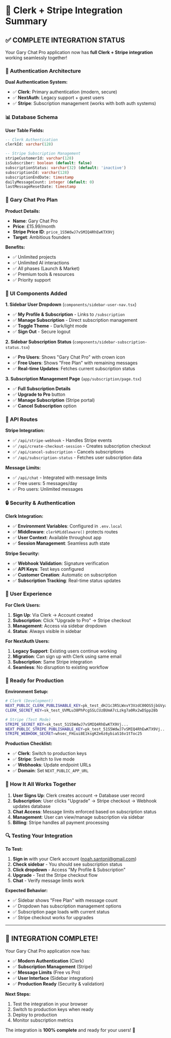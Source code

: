 # 🔄 Clerk + Stripe Integration Summary

## ✅ **COMPLETE INTEGRATION STATUS**

Your Gary Chat Pro application now has **full Clerk + Stripe integration** working seamlessly together!

### **🔐 Authentication Architecture**

**Dual Authentication System:**
- ✅ **Clerk**: Primary authentication (modern, secure)
- ✅ **NextAuth**: Legacy support + guest users  
- ✅ **Stripe**: Subscription management (works with both auth systems)

### **📊 Database Schema**

**User Table Fields:**
```sql
-- Clerk Authentication
clerkId: varchar(128)

-- Stripe Subscription Management  
stripeCustomerId: varchar(128)
isSubscriber: boolean (default: false)
subscriptionStatus: varchar(32) (default: 'inactive')
subscriptionId: varchar(128)
subscriptionEndDate: timestamp
dailyMessageCount: integer (default: 0)
lastMessageResetDate: timestamp
```

### **🎯 Gary Chat Pro Plan**

**Product Details:**
- **Name**: Gary Chat Pro
- **Price**: £15.99/month
- **Stripe Price ID**: `price_1S5WdwJ7vSMIQ4RhEwKTX9Vj`
- **Target**: Ambitious founders

**Benefits:**
- ✅ Unlimited projects
- ✅ Unlimited AI interactions
- ✅ All phases (Launch & Market)
- ✅ Premium tools & resources
- ✅ Priority support

### **🎨 UI Components Added**

**1. Sidebar User Dropdown** (`components/sidebar-user-nav.tsx`)
- ✅ **My Profile & Subscription** - Links to `/subscription`
- ✅ **Manage Subscription** - Direct subscription management
- ✅ **Toggle Theme** - Dark/light mode
- ✅ **Sign Out** - Secure logout

**2. Sidebar Subscription Status** (`components/sidebar-subscription-status.tsx`)
- ✅ **Pro Users**: Shows "Gary Chat Pro" with crown icon
- ✅ **Free Users**: Shows "Free Plan" with remaining messages
- ✅ **Real-time Updates**: Fetches current subscription status

**3. Subscription Management Page** (`app/subscription/page.tsx`)
- ✅ **Full Subscription Details**
- ✅ **Upgrade to Pro** button
- ✅ **Manage Subscription** (Stripe portal)
- ✅ **Cancel Subscription** option

### **🔧 API Routes**

**Stripe Integration:**
- ✅ `/api/stripe-webhook` - Handles Stripe events
- ✅ `/api/create-checkout-session` - Creates subscription checkout
- ✅ `/api/cancel-subscription` - Cancels subscriptions
- ✅ `/api/subscription-status` - Fetches user subscription data

**Message Limits:**
- ✅ `/api/chat` - Integrated with message limits
- ✅ Free users: 5 messages/day
- ✅ Pro users: Unlimited messages

### **🔒 Security & Authentication**

**Clerk Integration:**
- ✅ **Environment Variables**: Configured in `.env.local`
- ✅ **Middleware**: `clerkMiddleware()` protects routes
- ✅ **User Context**: Available throughout app
- ✅ **Session Management**: Seamless auth state

**Stripe Security:**
- ✅ **Webhook Validation**: Signature verification
- ✅ **API Keys**: Test keys configured
- ✅ **Customer Creation**: Automatic on subscription
- ✅ **Subscription Tracking**: Real-time status updates

### **📱 User Experience**

**For Clerk Users:**
1. **Sign Up**: Via Clerk → Account created
2. **Subscription**: Click "Upgrade to Pro" → Stripe checkout
3. **Management**: Access via sidebar dropdown
4. **Status**: Always visible in sidebar

**For NextAuth Users:**
1. **Legacy Support**: Existing users continue working
2. **Migration**: Can sign up with Clerk using same email
3. **Subscription**: Same Stripe integration
4. **Seamless**: No disruption to existing workflow

### **🚀 Ready for Production**

**Environment Setup:**
```bash
# Clerk (Development)
NEXT_PUBLIC_CLERK_PUBLISHABLE_KEY=pk_test_dHJ1c3R5LWxvY3VzdC00OS5jbGVyay5hY2NvdW50cy5kZXYk
CLERK_SECRET_KEY=sk_test_UVMLu38PhPcgSSLCUzBUmA7cLzkg7a0Rx2wDSpp28b

# Stripe (Test Mode)
STRIPE_SECRET_KEY=sk_test_51S5WdwJ7vSMIQ4RhEwKTX9Vj...
NEXT_PUBLIC_STRIPE_PUBLISHABLE_KEY=pk_test_51S5WdwJ7vSMIQ4RhEwKTX9Vj...
STRIPE_WEBHOOK_SECRET=whsec_FHiui8E1ksgKZe6z6ybiaS16v1tToc25
```

**Production Checklist:**
- ✅ **Clerk**: Switch to production keys
- ✅ **Stripe**: Switch to live mode
- ✅ **Webhooks**: Update endpoint URLs
- ✅ **Domain**: Set `NEXT_PUBLIC_APP_URL`

### **🎯 How It All Works Together**

1. **User Signs Up**: Clerk creates account → Database user record
2. **Subscription**: User clicks "Upgrade" → Stripe checkout → Webhook updates database
3. **Chat Access**: Message limits enforced based on subscription status
4. **Management**: User can view/manage subscription via sidebar
5. **Billing**: Stripe handles all payment processing

### **🔍 Testing Your Integration**

**To Test:**
1. **Sign in** with your Clerk account (noah.santoni@gmail.com)
2. **Check sidebar** - You should see subscription status
3. **Click dropdown** - Access "My Profile & Subscription"
4. **Upgrade** - Test the Stripe checkout flow
5. **Chat** - Verify message limits work

**Expected Behavior:**
- ✅ Sidebar shows "Free Plan" with message count
- ✅ Dropdown has subscription management options
- ✅ Subscription page loads with current status
- ✅ Stripe checkout works for upgrades

---

## 🎉 **INTEGRATION COMPLETE!**

Your Gary Chat Pro application now has:
- ✅ **Modern Authentication** (Clerk)
- ✅ **Subscription Management** (Stripe)  
- ✅ **Message Limits** (Free vs Pro)
- ✅ **User Interface** (Sidebar integration)
- ✅ **Production Ready** (Security & validation)

**Next Steps:**
1. Test the integration in your browser
2. Switch to production keys when ready
3. Deploy to production
4. Monitor subscription metrics

The integration is **100% complete** and ready for your users! 🚀
